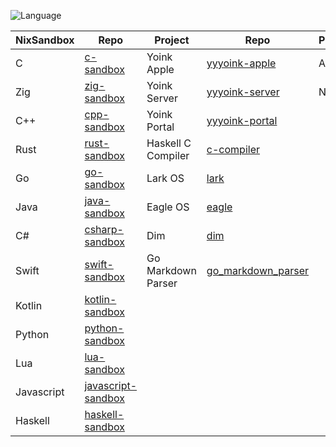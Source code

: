 ![Language](https://github-readme-stats.vercel.app/api/top-langs/?username=permalik&size_weight=0.5&count_weight=0.5&theme=apprentice&card_width=650&langs_count=20&custom_title=Languages&layout=compact)

| NixSandbox | Repo                                                                 | Project              | Repo                                                                     | Project   | Repo                                                 |
|------------|----------------------------------------------------------------------|----------------------|--------------------------------------------------------------------------|-----------|------------------------------------------------------|
| C          | [c-sandbox](https://github.com/permalik/c-sandbox)                   | Yoink Apple          | [yyyoink-apple](https://github.com/sunsplitstudio/yyyoink-apple)         | Auto      | [auto](https://github.com/permalik/auto)             |
| Zig        | [zig-sandbox](https://github.com/permalik/zig-sandbox)               | Yoink Server         | [yyyoink-server](https://github.com/permalik/yyyoink-server)             | Nix       | [nix](https://github.com/permalik/nix)               |
| C++        | [cpp-sandbox](https://github.com/permalik/cpp-sandbox)               | Yoink Portal         | [yyyoink-portal](https://github.com/permalik/yyyoink-portal)             |           |                                                      |
| Rust       | [rust-sandbox](https://github.com/permalik/rust-sandbox)             | Haskell C Compiler   | [c-compiler](https://github.com/permalik/c-compiler)                     |           |                                                      |
| Go         | [go-sandbox](https://github.com/permalik/go-sandbox)                 | Lark OS              | [lark](https://github.com/permalik/lark)                                 |           |                                                      |
| Java       | [java-sandbox](https://github.com/permalik/java-sandbox)             | Eagle OS             | [eagle](https://github.com/permalik/eagle)                               |           |                                                      |
| C#         | [csharp-sandbox](https://github.com/permalik/csharp-sandbox)         | Dim                  | [dim](https://github.com/permalik/dim)                                   |           |                                                      |
| Swift      | [swift-sandbox](https://github.com/permalik/swift-sandbox)           | Go Markdown Parser   | [go_markdown_parser](https://github.com/permalik/go_markdown_parser)     |           |                                                      |
| Kotlin     | [kotlin-sandbox](https://github.com/permalik/kotlin-sandbox)         |                      |                                                                          |           |                                                      |
| Python     | [python-sandbox](https://github.com/permalik/python-sandbox)         |                      |                                                                          |           |                                                      |
| Lua        | [lua-sandbox](https://github.com/permalik/lua-sandbox)               |                      |                                                                          |           |                                                      |
| Javascript | [javascript-sandbox](https://github.com/permalik/javascript-sandbox) |                      |                                                                          |           |                                                      |
| Haskell    | [haskell-sandbox](https://github.com/permalik/haskell-sandbox)       |                      |                                                                          |           |                                                      |

<!--
![Language](https://github-readme-stats.vercel.app/api/top-langs/?username=permalik&size_weight=0.5&count_weight=0.5&theme=apprentice&langs_count=20&custom_title=Languages&layout=compact)
-->

<!--
**permalik/permalik** is a ✨ _special_ ✨ repository because its `README.md` (this file) appears on your GitHub profile.

Here are some ideas to get you started:

- 🔭 I’m currently working on ...
- 🌱 I’m currently learning ...
- 👯 I’m looking to collaborate on ...
- 🤔 I’m looking for help with ...
- 💬 Ask me about ...
- 📫 How to reach me: ...
- 😄 Pronouns: ...
- ⚡ Fun fact: ...
-->
